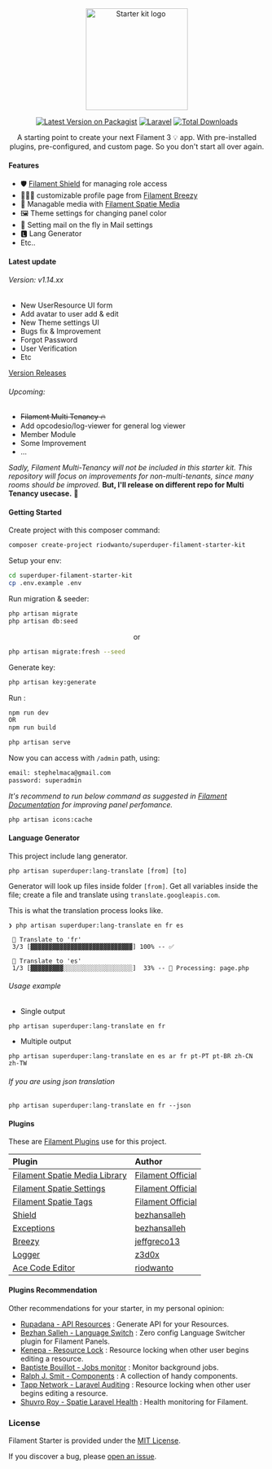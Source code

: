 <div align="center">
  <img src="https://i.postimg.cc/4djrcJXx/logo.png" alt="Starter kit logo" width="200"/>

  [![Latest Version on Packagist](https://img.shields.io/packagist/v/riodwanto/superduper-filament-starter-kit.svg?style=flat-square)](https://packagist.org/packages/riodwanto/superduper-filament-starter-kit)
  [![Laravel](https://github.com/riodwanto/superduper-filament-starter-kit/actions/workflows/laravel.yml/badge.svg)](https://github.com/riodwanto/superduper-filament-starter-kit/actions/workflows/laravel.yml)
    [![Total Downloads](https://img.shields.io/packagist/dt/riodwanto/superduper-filament-starter-kit.svg?style=flat-square)](https://packagist.org/packages/riodwanto/superduper-filament-starter-kit)
</div>

<p align="center">
    A starting point to create your next Filament 3 💡 app. With pre-installed plugins, pre-configured, and custom page. So you don't start all over again.
</p>

#### Features

-   🛡 [Filament Shield](#plugins-used) for managing role access
-   👨🏻‍🦱 customizable profile page from [Filament Breezy](#plugins-used)
-   🌌 Managable media with [Filament Spatie Media](#plugins-used)
-   🖼 Theme settings for changing panel color
-   💌 Setting mail on the fly in Mail settings
-   🅻 Lang Generator
-   Etc..


#### Latest update
###### Version: v1.14.xx
- New UserResource UI form
- Add avatar to user add & edit
- New Theme settings UI
- Bugs fix & Improvement
- Forgot Password
- User Verification
- Etc

[Version Releases](https://github.com/riodwanto/superduper-filament-starter-kit/releases)

###### Upcoming:
- ~~Filament Multi Tenancy 🔥~~
- Add opcodesio/log-viewer for general log viewer
- Member Module
- Some Improvement
- ...

*Sadly, Filament Multi-Tenancy will not be included in this starter kit. This repository will focus on improvements for non-multi-tenants, since many rooms should be improved.*
**But, I'll release on different repo for Multi Tenancy usecase.** 🍻


#### Getting Started

Create project with this composer command:

```bash
composer create-project riodwanto/superduper-filament-starter-kit
```

Setup your env:

```bash
cd superduper-filament-starter-kit
cp .env.example .env
```

Run migration & seeder:

```bash
php artisan migrate
php artisan db:seed
```

<p align="center">or</p>

```bash
php artisan migrate:fresh --seed
```

Generate key:

```bash
php artisan key:generate
```

Run :

```bash
npm run dev
OR
npm run build
```

```bash
php artisan serve
```

Now you can access with `/admin` path, using:

```bash
email: stephelmaca@gmail.com
password: superadmin
```

*It's recommend to run below command as suggested in [Filament Documentation](https://filamentphp.com/docs/3.x/panels/installation#improving-filament-panel-performance) for improving panel perfomance.*

```bash
php artisan icons:cache
```

#### Language Generator
This project include lang generator. 
```
php artisan superduper:lang-translate [from] [to]
```
Generator will look up files inside folder `[from]`. Get all variables inside the file; create a file and translate using `translate.googleapis.com`.

This is what the translation process looks like.
```
❯ php artisan superduper:lang-translate en fr es

 🔔 Translate to 'fr'
 3/3 [▓▓▓▓▓▓▓▓▓▓▓▓▓▓▓▓▓▓▓▓▓▓▓▓▓▓▓▓] 100% -- ✅

 🔔 Translate to 'es'
 1/3 [▓▓▓▓▓▓▓▓▓░░░░░░░░░░░░░░░░░░░]  33% -- 🔄 Processing: page.php
```
###### Usage example
* Single output
```
php artisan superduper:lang-translate en fr
```
* Multiple output
```
php artisan superduper:lang-translate en es ar fr pt-PT pt-BR zh-CN zh-TW
```
###### If you are using json translation
```
php artisan superduper:lang-translate en fr --json
```

#### Plugins

These are [Filament Plugins](https://filamentphp.com/plugins) use for this project.

| **Plugin**                                                                                          | **Author**                                          |
| :-------------------------------------------------------------------------------------------------- | :-------------------------------------------------- |
| [Filament Spatie Media Library](https://github.com/filamentphp/spatie-laravel-media-library-plugin) | [Filament Official](https://github.com/filamentphp) |
| [Filament Spatie Settings](https://github.com/filamentphp/spatie-laravel-settings-plugin)           | [Filament Official](https://github.com/filamentphp) |
| [Filament Spatie Tags](https://github.com/filamentphp/spatie-laravel-tags-plugin)                   | [Filament Official](https://github.com/filamentphp) |
| [Shield](https://github.com/bezhanSalleh/filament-shield)                                           | [bezhansalleh](https://github.com/bezhansalleh)     |
| [Exceptions](https://github.com/bezhansalleh/filament-exceptions)                                   | [bezhansalleh](https://github.com/bezhansalleh)     |
| [Breezy](https://github.com/jeffgreco13/filament-breezy)                                            | [jeffgreco13](https://github.com/jeffgreco13)       |
| [Logger](https://github.com/z3d0x/filament-logger)                                                  | [z3d0x](https://github.com/z3d0x)                   |
| [Ace Code Editor](https://github.com/riodwanto/filament-ace-editor)                                 | [riodwanto](https://github.com/riodwanto)           |

#### Plugins Recommendation

Other recommendations for your starter, in my personal opinion:

- [Rupadana - API Resources](https://filamentphp.com/plugins/rupadana-api-service) : Generate API for your Resources.
- [Bezhan Salleh - Language Switch](https://filamentphp.com/plugins/bezhansalleh-language-switch) : Zero config Language Switcher plugin for Filament Panels.
- [Kenepa - Resource Lock](https://filamentphp.com/plugins/kenepa-resource-lock) : Resource locking when other user begins editing a resource.
- [Baptiste Bouillot - Jobs monitor](https://filamentphp.com/plugins/croustibat-jobs-monitor) : Monitor background jobs.
- [Ralph J. Smit - Components](https://filamentphp.com/plugins/ralphjsmit-components) : A collection of handy components.
- [Tapp Network - Laravel Auditing](https://filamentphp.com/plugins/tapp-network-laravel-auditing) : Resource locking when other user begins editing a resource.
- [Shuvro Roy - Spatie Laravel Health](https://filamentphp.com/plugins/shuvroroy-spatie-laravel-health) : Health monitoring for Filament.

### License

Filament Starter is provided under the [MIT License](LICENSE.md).

If you discover a bug, please [open an issue](https://github.com/riodwanto/superduper-filament-starter-kit/issues).
